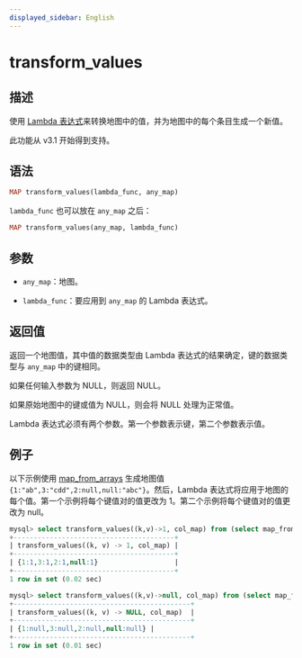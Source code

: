 ```yaml
---
displayed_sidebar: English
---
```


# transform_values

## 描述

使用 [Lambda 表达式](../Lambda_expression.md)来转换地图中的值，并为地图中的每个条目生成一个新值。

此功能从 v3.1 开始得到支持。

## 语法

```Haskell
MAP transform_values(lambda_func, any_map)
```

`lambda_func` 也可以放在 `any_map` 之后：

```Haskell
MAP transform_values(any_map, lambda_func)
```

## 参数

- `any_map`：地图。

- `lambda_func`：要应用到 `any_map` 的 Lambda 表达式。

## 返回值

返回一个地图值，其中值的数据类型由 Lambda 表达式的结果确定，键的数据类型与 `any_map` 中的键相同。

如果任何输入参数为 NULL，则返回 NULL。

如果原始地图中的键或值为 NULL，则会将 NULL 处理为正常值。

Lambda 表达式必须有两个参数。第一个参数表示键，第二个参数表示值。

## 例子

以下示例使用 [map_from_arrays](map_from_arrays.md) 生成地图值 `{1:"ab",3:"cdd",2:null,null:"abc"}`。然后，Lambda 表达式将应用于地图的每个值。第一个示例将每个键值对的值更改为 1。第二个示例将每个键值对的值更改为 null。

```SQL
mysql> select transform_values((k,v)->1, col_map) from (select map_from_arrays([1,3,null,2,null],['ab','cdd',null,null,'abc']) as col_map)A;
+----------------------------------------+
| transform_values((k, v) -> 1, col_map) |
+----------------------------------------+
| {1:1,3:1,2:1,null:1}                   |
+----------------------------------------+
1 row in set (0.02 sec)

mysql> select transform_values((k,v)->null, col_map) from (select map_from_arrays([1,3,null,2,null],['ab','cdd',null,null,'abc']) as col_map)A;
+--------------------------------------------+
| transform_values((k, v) -> NULL, col_map)  |
+--------------------------------------------+
| {1:null,3:null,2:null,null:null} |
+--------------------------------------------+
1 row in set (0.01 sec)
```
